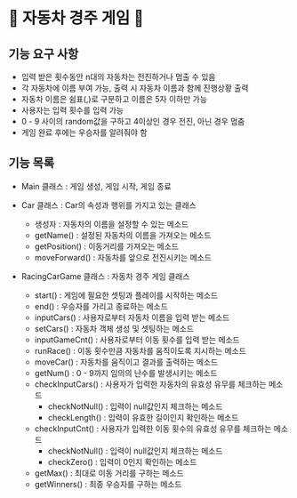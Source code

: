 :car: 자동차 경주 게임 :car:
============================

## 기능 요구 사항

* 입력 받은 횟수동안 n대의 자동차는 전진하거나 멈출 수 있음
* 각 자동차에 이름 부여 가능, 출력 시 자동차 이름과 함께 진행상황 출력
* 자동차 이름은 쉼표(,)로 구분하고 이름은 5자 이하만 가능
* 사용자는 입력 횟수를 입력 가능
* 0 - 9 사이의 random값을 구하고 4이상인 경우 전진, 아닌 경우 멈춤
* 게임 완료 후에는 우승자를 알려줘야 함

## 기능 목록

* Main 클래스 : 게임 생성, 게임 시작, 게임 종료

* Car 클래스 : Car의 속성과 행위를 가지고 있는 클래스
  * 생성자 : 자동차의 이름을 설정할 수 있는 메소드
  * getName() : 설정된 자동차의 이름을 가져오는 메소드
  * getPosition() : 이동거리를 가져오는 메소드
  * moveForward() : 자동차를 앞으로 전진시키는 메소드
  
* RacingCarGame 클래스 : 자동차 경주 게임 클래스
  * start() : 게임에 필요한 셋팅과 플레이를 시작하는 메소드
  * end() : 우승자를 가리고 종료하는 메소드
  * inputCars() : 사용자로부터 자동차 이름을 입력 받는 메소드
  * setCars() : 자동차 객체 생성 및 셋팅하는 메소드
  * inputGameCnt() : 사용자로부터 이동 횟수를 입력 받는 메소드
  * runRace() : 이동 횟수만큼 자동차를 움직이도록 지시하는 메소드
  * moveCar() : 자동차를 움직이고 결과를 출력하는 메소드
  * getNum() : 0 - 9까지 임의의 난수를 발생시키는 메소드
  * checkInputCars() : 사용자가 입력한 자동차의 유효성 유무를 체크하는 메소드
    * checkNotNull() : 입력이 null값인지 체크하는 메소드
    * checkLength() : 입력이 유효한 길이인지 확인하는 메소드
  * checkInputCnt() : 사용자가 입력한 이동 횟수의 유효성 유무를 체크하는 메소드
    * checkNotNull() : 입력이 null값인지 체크하는 메소드
    * checkZero() : 입력이 0인지 확인하는 메소드
  * getMax() : 최대로 이동 거리를 구하는 메소드
  * getWinners() : 최종 우승자를 구하는 메소드
